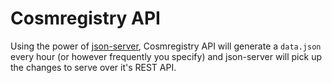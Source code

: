 # Cosmregistry API
Using the power of [json-server](https://github.com/typicode/json-server), Cosmregistry API will generate a `data.json` every hour (or however frequently you specify) and json-server will pick up the changes to serve over it's REST API.
